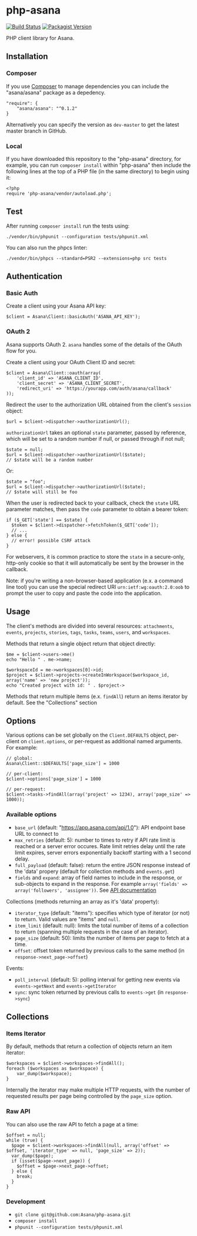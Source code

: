 # php-asana 
[![Build Status](https://travis-ci.org/Asana/php-asana.svg?branch=master)](https://travis-ci.org/Asana/php-asana)
[![Packagist Version][packagist-image]][packagist-url]

PHP client library for Asana.

## Installation

### Composer

If you use [Composer](https://getcomposer.org/) to manage dependencies you can include the "asana/asana" package as a depedency.

    "require": {
        "asana/asana": "^0.1.2"
    }

Alternatively you can specify the version as `dev-master` to get the latest master branch in GitHub.

### Local

If you have downloaded this repository to the "php-asana" directory, for example, you can run `composer install` within "php-asana" then include the following lines at the top of a PHP file (in the same directory) to begin using it:

    <?php
    require 'php-asana/vendor/autoload.php';

Test
----

After running `composer install` run the tests using:

    ./vendor/bin/phpunit --configuration tests/phpunit.xml

You can also run the phpcs linter:

    ./vendor/bin/phpcs --standard=PSR2 --extensions=php src tests

Authentication
--------------

### Basic Auth

Create a client using your Asana API key:

    $client = Asana\Client::basicAuth('ASANA_API_KEY');

### OAuth 2

Asana supports OAuth 2. `asana` handles some of the details of the OAuth flow for you.

Create a client using your OAuth Client ID and secret:

    $client = Asana\Client::oauth(array(
        'client_id' => 'ASANA_CLIENT_ID',
        'client_secret' => 'ASANA_CLIENT_SECRET',
        'redirect_uri' => 'https://yourapp.com/auth/asana/callback'
    ));

Redirect the user to the authorization URL obtained from the client's `session` object:
    
    $url = $client->dispatcher->authorizationUrl();

`authorizationUrl` takes an optional `state` parameter, passed by reference, which will be set to a random number if null, or passed through if not null;
    
    $state = null;
    $url = $client->dispatcher->authorizationUrl($state);
    // $state will be a random number

Or:

    $state = "foo";
    $url = $client->dispatcher->authorizationUrl($state);
    // $state will still be foo

When the user is redirected back to your callback, check the `state` URL parameter matches, then pass the `code` parameter to obtain a bearer token:

    if ($_GET['state'] == $state) {
      $token = $client->dispatcher->fetchToken($_GET['code']);
      // ... 
    } else {
      // error! possible CSRF attack
    }

For webservers, it is common practice to store the `state` in a secure-only, http-only cookie so that it will automatically be sent by the browser in the callback.

Note: if you're writing a non-browser-based application (e.x. a command line tool) you can use the special redirect URI `urn:ietf:wg:oauth:2.0:oob` to prompt the user to copy and paste the code into the application.

Usage
-----

The client's methods are divided into several resources: `attachments`, `events`, `projects`, `stories`, `tags`, `tasks`, `teams`, `users`, and `workspaces`.

Methods that return a single object return that object directly:

    $me = $client->users->me()
    echo "Hello " . me->name;

    $workspaceId = me->workspaces[0]->id;
    $project = $client->projects->createInWorkspace($workspace_id, array('name' => 'new project'));
    echo "Created project with id: " . $project->

Methods that return multiple items (e.x. `findAll`) return an items iterator by default. See the "Collections" section

Options
-------

Various options can be set globally on the `Client.DEFAULTS` object, per-client on `client.options`, or per-request as additional named arguments. For example:

    // global:
    Asana\Client::$DEFAULTS['page_size'] = 1000

    // per-client:
    $client->options['page_size'] = 1000

    // per-request:
    $client->tasks->findAll(array('project' => 1234), array('page_size' => 1000));

### Available options

* `base_url` (default: "https://app.asana.com/api/1.0"): API endpoint base URL to connect to
* `max_retries` (default: 5): number to times to retry if API rate limit is reached or a server error occures. Rate limit retries delay until the rate limit expires, server errors exponentially backoff starting with a 1 second delay.
* `full_payload` (default: false): return the entire JSON response instead of the 'data' propery (default for collection methods and `events.get`)
* `fields` and `expand`: array of field names to include in the response, or sub-objects to expand in the response. For example `array('fields' => array('followers', 'assignee'))`. See [API documentation](https://asana.com/developers/documentation/getting-started/input-output-options)

Collections (methods returning an array as it's 'data' property):

* `iterator_type` (default: "items"): specifies which type of iterator (or not) to return. Valid values are "items" and `null`.
* `item_limit` (default: null): limits the total number of items of a collection to return (spanning multiple requests in the case of an iterator).
* `page_size` (default: 50): limits the number of items per page to fetch at a time.
* `offset`: offset token returned by previous calls to the same method (in `response->next_page->offset`)

Events:

* `poll_interval` (default: 5): polling interval for getting new events via `events->getNext` and `events->getIterator`
* `sync`: sync token returned by previous calls to `events->get` (in `response->sync`)

Collections
-----------

### Items Iterator

By default, methods that return a collection of objects return an item iterator:

    $workspaces = $client->workspaces->findAll();
    foreach ($workspaces as $workspace) {
        var_dump($workspace);
    }

Internally the iterator may make multiple HTTP requests, with the number of requested results per page being controlled by the `page_size` option.

### Raw API

You can also use the raw API to fetch a page at a time:

    $offset = null;
    while (true) {
      $page = $client->workspaces->findAll(null, array('offset' => $offset, 'iterator_type' => null, 'page_size' => 2));
      var_dump($page);
      if (isset($page->next_page)) {
        $offset = $page->next_page->offset;
      } else {
        break;
      }
    }
    
### Development

* `git clone git@github.com:Asana/php-asana.git`
* `composer install`
* `phpunit --configuration tests/phpunit.xml`

[travis-url]: http://travis-ci.org/Asana/php-asana
[travis-image]: https://api.travis-ci.org/Asana/php-asana.svg?style=flat-square

[packagist-url]: https://packagist.org/packages/asana/asana
[packagist-image]: https://img.shields.io/packagist/v/asana/asana.svg?style=flat-square
